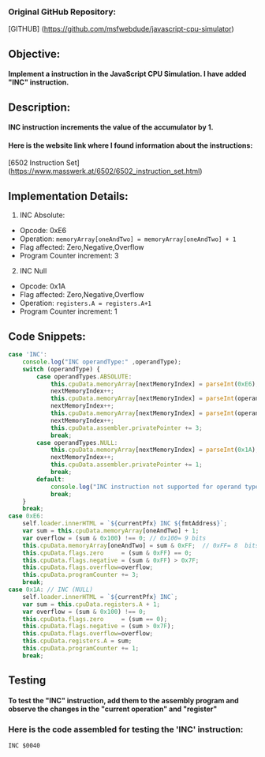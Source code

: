 
### Original GitHub Repository:
[GITHUB] (https://github.com/msfwebdude/javascript-cpu-simulator)

## Objective:
#### Implement a instruction in the JavaScript CPU Simulation. I have added "INC" instruction.
## Description: 
#### INC instruction increments the value of the accumulator by 1.

#### Here is the website link where I found information about the instructions:
[6502 Instruction Set] (https://www.masswerk.at/6502/6502_instruction_set.html)

## Implementation Details:
1. INC Absolute:
* Opcode: 0xE6
* Operation: `memoryArray[oneAndTwo] = memoryArray[oneAndTwo] + 1`
* Flag affected: Zero,Negative,Overflow
* Program Counter increment: 3
2. INC Null
*  Opcode: 0x1A
* Flag  affected: Zero,Negative,Overflow
* Operation: `registers.A = registers.A+1`
* Program Counter increment: 1

## Code Snippets:
```javascript
case 'INC':
    console.log("INC operandType:" ,operandType);
    switch (operandType) {
        case operandTypes.ABSOLUTE:
            this.cpuData.memoryArray[nextMemoryIndex] = parseInt(0xE6);
            nextMemoryIndex++;
            this.cpuData.memoryArray[nextMemoryIndex] = parseInt(operandValue[0]);
            nextMemoryIndex++;
            this.cpuData.memoryArray[nextMemoryIndex] = parseInt(operandValue[1]);
            nextMemoryIndex++;
            this.cpuData.assembler.privatePointer += 3;
            break;
        case operandTypes.NULL:
            this.cpuData.memoryArray[nextMemoryIndex] = parseInt(0x1A);
            nextMemoryIndex++;
            this.cpuData.assembler.privatePointer += 1;
            break;
        default:
            console.log("INC instruction not supported for operand type", operandType);
            break;  
    }
    break;
case 0xE6:
    self.loader.innerHTML = `${currentPfx} INC ${fmtAddress}`;
    var sum = this.cpuData.memoryArray[oneAndTwo] + 1;
    var overflow = (sum & 0x100) !== 0; // 0x100= 9 bits
    this.cpuData.memoryArray[oneAndTwo] = sum & 0xFF;  // 0xFF= 8  bits
    this.cpuData.flags.zero     = (sum & 0xFF) == 0;
    this.cpuData.flags.negative = (sum & 0xFF) > 0x7F;
    this.cpuData.flags.overflow=overflow;
    this.cpuData.programCounter += 3;
    break;
case 0x1A: // INC (NULL)
    self.loader.innerHTML = `${currentPfx} INC`;
    var sum = this.cpuData.registers.A + 1;
    var overflow = (sum & 0x100) !== 0; 
    this.cpuData.flags.zero     = (sum == 0);
    this.cpuData.flags.negative = (sum > 0x7F);
    this.cpuData.flags.overflow=overflow;
    this.cpuData.registers.A = sum;
    this.cpuData.programCounter += 1;
    break;
``` 
## Testing 
#### To test the "INC" instruction, add them to the assembly program and observe the changes in the "current operation" and "register"

### Here is the code assembled for testing the 'INC' instruction:
``` 
INC $0040
``` 


